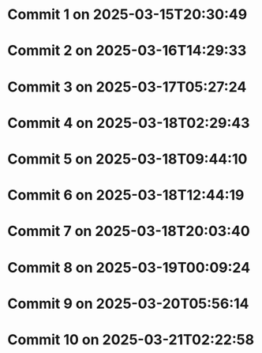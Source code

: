 # Commit 1 on 2025-03-15T20:30:49
# Commit 2 on 2025-03-16T14:29:33
# Commit 3 on 2025-03-17T05:27:24
# Commit 4 on 2025-03-18T02:29:43
# Commit 5 on 2025-03-18T09:44:10
# Commit 6 on 2025-03-18T12:44:19
# Commit 7 on 2025-03-18T20:03:40
# Commit 8 on 2025-03-19T00:09:24
# Commit 9 on 2025-03-20T05:56:14
# Commit 10 on 2025-03-21T02:22:58
